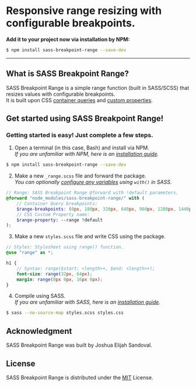 # Responsive range resizing with configurable breakpoints.

**Add it to your project now via installation by NPM:**

```bash
$ npm install sass-breakpoint-range --save-dev
```

---

## What is SASS Breakpoint Range?
SASS Breakpoint Range is a simple range function (built in SASS/SCSS) that resizes values with configurable breakpoints.  
It is built upon CSS [container queries](https://developer.mozilla.org/en-US/docs/Web/CSS/CSS_container_queries) and [custom properties](https://developer.mozilla.org/en-US/docs/Web/CSS/--*).

## Get started using SASS Breakpoint Range!
### Getting started is easy! Just complete a few steps.

1. Open a terminal (in this case, Bash) and install via NPM.  
*If you are unfamiliar with NPM, here is an [installation guide](https://docs.npmjs.com/downloading-and-installing-node-js-and-npm).*

```bash
$ npm install sass-breakpoint-range --save-dev
```

2. Make a new `_range.scss` file and forward the package.  
*You can optionally [configure any variables](https://sass-lang.com/documentation/at-rules/forward#configuring-modules) using `with()` in SASS.*

```scss
// Range: SASS Breakpoint Range @forward with !default parameters.
@forward "node_modules/sass-breakpoint-range/" with (
	// Container Query breakpoints:
	$range-breakpoints: (0px, 180px, 320px, 640px, 960px, 1280px, 1440px) !default,
	// CSS Custom Property name:
	$range-property: --range !default
);
```

3. Make a new `styles.scss` file and write CSS using the package.

```scss
// Styles: Stylesheet using range() function.
@use "range" as *;

h1 {
	// Syntax: range($start: <length>+, $end: <length>+);
	font-size: range(32px, 64px);
	margin: range(8px 0px, 16px 0px);
}
```

4. Compile using SASS.  
*If you are unfamiliar with SASS, here is an [installation guide](https://sass-lang.com/install).*

```bash
$ sass --no-source-map styles.scss styles.css
```

## Acknowledgment
SASS Breakpoint Range was built by Joshua Elijah Sandoval.

## License
SASS Breakpoint Range is distributed under the [MIT](https://choosealicense.com/licenses/mit/) License.